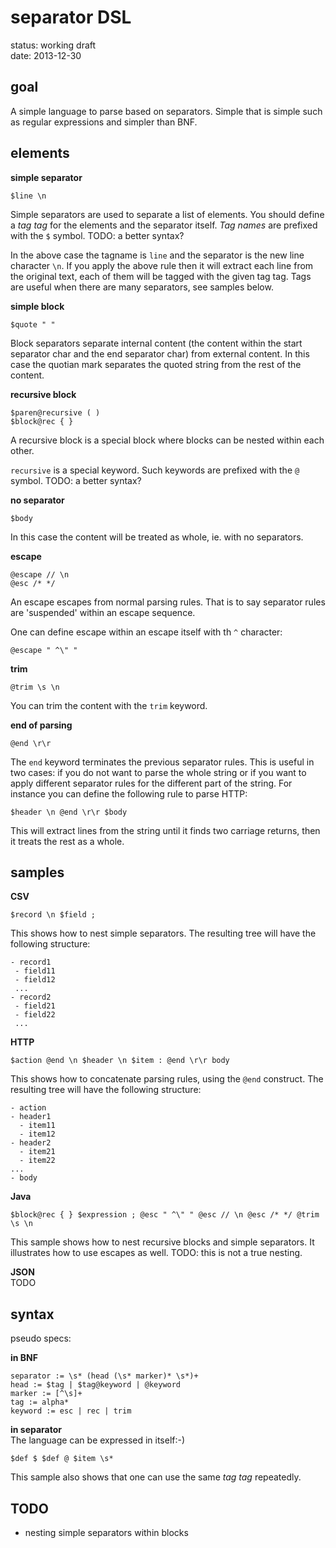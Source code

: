 separator DSL
=============

status: working draft  
date: 2013-12-30

goal
--

A simple language to parse based on separators. Simple that is simple such as regular expressions and simpler than BNF.

elements
--

**simple separator**

    $line \n 

Simple separators are used to separate a list of elements. You should define a *tag tag* for the elements and the separator itself. *Tag names* are prefixed with the `$` symbol. TODO: a better syntax?

In the above case the tagname is `line` and the separator is the new line character `\n`. If you apply the above rule then it will extract each line from the original text, each of them will be tagged with the given tag tag. Tags are useful when there are many separators, see samples below.

**simple block**

    $quote " "

Block separators separate internal content (the content within the start separator char and the end separator char) from external content. In this case the quotian mark separates the quoted string from the rest of the content.

**recursive block**

    $paren@recursive ( )
    $block@rec { }

A recursive block is a special block where blocks can be nested within each other.

`recursive` is a special keyword. Such keywords are prefixed with the `@` symbol. TODO: a better syntax?

**no separator**

    $body

In this case the content will be treated as whole, ie. with no separators.

**escape**

    @escape // \n
    @esc /* */

An escape escapes from normal parsing rules. That is to say separator rules are 'suspended' within an escape sequence. 

One can define escape within an escape itself with th `^` character:

    @escape " ^\" "

**trim**

    @trim \s \n

You can trim the content with the `trim` keyword.

**end of parsing**

    @end \r\r

The `end` keyword terminates the previous separator rules. This is useful in two cases: if you do not want to parse the whole string or if you want to apply different separator rules for the different part of the string. For instance you can define the following rule to parse HTTP:

    $header \n @end \r\r $body

This will extract lines from the string until it finds two carriage returns, then it treats the rest as a whole.

samples
--

**CSV**

    $record \n $field ;

This shows how to nest simple separators. The resulting tree will have the following structure:

    - record1
     - field11
     - field12
     ...
    - record2
     - field21
     - field22
     ...

**HTTP**

    $action @end \n $header \n $item : @end \r\r body

This shows how to concatenate parsing rules, using the `@end` construct. The resulting tree will have the following structure:

    - action
    - header1
      - item11 
      - item12
    - header2
      - item21 
      - item22
    ...
    - body

**Java**

    $block@rec { } $expression ; @esc " ^\" " @esc // \n @esc /* */ @trim \s \n

This sample shows how to nest recursive blocks and simple separators. It illustrates how to use escapes as well. TODO: this is not a true nesting.

**JSON**  
TODO


syntax 
--

pseudo specs:

**in BNF**

    separator := \s* (head (\s* marker)* \s*)+ 
    head := $tag | $tag@keyword | @keyword
    marker := [^\s]+
    tag := alpha*
    keyword := esc | rec | trim

**in separator**  
The language can be expressed in itself:-)

    $def $ $def @ $item \s*

This sample also shows that one can use the same *tag tag* repeatedly.

TODO
--

* nesting simple separators within blocks

